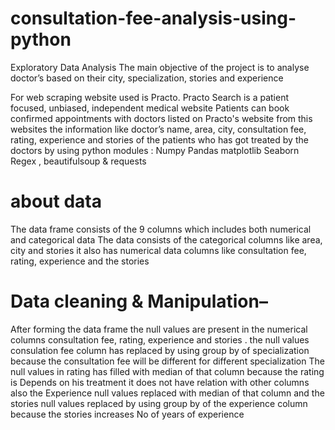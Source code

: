 # consultation-fee-analysis-using-python

Exploratory Data Analysis
The main objective of the project is to analyse   doctor’s based on their city, specialization, stories and experience


For web scraping website used is Practo.
Practo Search is a patient focused, unbiased, independent medical website  Patients can book confirmed appointments with doctors listed on Practo's website from this websites the information like doctor’s name, area, city, consultation fee, rating, experience and stories of the patients who has got treated by the doctors by using python modules :
Numpy
Pandas
matplotlib
Seaborn
Regex , beautifulsoup & requests
# about data
The data frame consists of the 9 columns which includes both numerical and categorical data
The data consists of the categorical columns  like area, city and stories
 it also has  numerical data columns like consultation fee, rating, experience and the stories

# Data cleaning & Manipulation–
After forming the data frame the null values are
present  in the numerical columns  consultation fee, rating,
experience and stories .
the null values consulation fee column has replaced by using group by of specialization  because the consultation fee will be different for different specialization The null values in rating has filled with median of that column because the rating is Depends on his treatment it does not have relation with other columns   also the Experience null values replaced with median of that column and the stories null values replaced by using group by of the experience column because the stories increases No of years of experience

